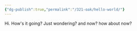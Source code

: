```yaml
---
{"dg-publish":true,"permalink":"/321-oak/hello-world/"}
---
```


Hi. How's it going? Just wondering? and now? how about now?